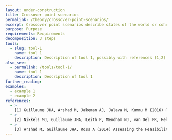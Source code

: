 ```yaml
---
layout: under-construction
title: Crossover point scenarios
permalink: /theory/crossover-point-scenarios/
excerpt: Crossover point scenarios describe states of the world or coherent storylines where the preferred alternative will change. They are intended to prompt discussion on whether the scenario is plausible, and iteratively build understanding of the problem, including possible contingency actions.
purpose: Purpose
requirements: Requirements
decomposition: 3 steps
tools:
  - slug: tool-1
    name: tool 1
    description: Description of tool 1, possibly with references [1,2]
also_see:
  - permalink: /tools/tool-1/
    name: tool 1
    description: Description of tool 1
further_reading:
examples:
  - example 1
  - example 2
references:
  - >
    [1] Guillaume JHA, Arshad M, Jakeman AJ, Jalava M, Kummu M (2016) Robust Discrimination between Uncertain Management Alternatives by Iterative Reflection on Crossover Point Scenarios: Principles, Design and Implementations. Environmental Modelling & Software 83: 326–43. doi:10.1016/j.envsoft.2016.04.005
  - >
    [2] Nikkels MJ, Guillaume JHA, Leith P, Mendham NJ, van Oel PR, Hellegers PJGJ, Meinke H (2019) Participatory Crossover Analysis to Support Discussions about Investments in Irrigation Water Sources. Water 11, 1318. https://doi.org/10.3390/w11071318
  - >
    [3] Arshad M, Guillaume JHA, Ross A (2014) Assessing the Feasibility of Managed Aquifer Recharge for Irrigation under Uncertainty. Water 6 (9). Multidisciplinary Digital Publishing Institute: 2748–69. doi:10.3390/w6092748
---
```

